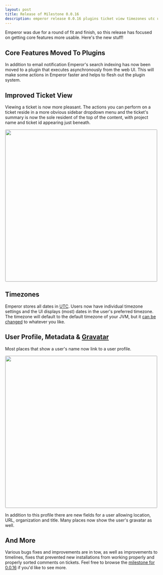 ```yaml
---
layout: post
title: Release of Milestone 0.0.16
description: emperor release 0.0.16 plugins ticket view timezones utc user profile metadata
---
```


Emperor was due for a round of fit and finish, so this release has focused on
getting core features more usable.  Here's the new stuff!

## Core Features Moved To Plugins

In addition to email notification Emperor's search indexing has now been moved
to a plugin that executes asynchronously from the web UI.  This will make some
actions in Emperor faster and helps to flesh out the plugin system.

## Improved Ticket View

Viewing a ticket is now more pleasant. The actions you can perform on a ticket
reside in a more obvious sidebar dropdown menu and the ticket's summary is now
the sole resident of the top of the content, with project name and ticket id
appearing just beneath.

<a href="http://cl.ly/image/1D0i0X3v322s/Screen%20Shot%202012-11-10%20at%203.08.43%20PM.png"><img style="border: 1px solid #ccc; border-radius: 3px;" width="500px" src="http://cl.ly/image/1D0i0X3v322s/Screen%20Shot%202012-11-10%20at%203.08.43%20PM.png"></a>

## Timezones

Emperor stores all dates in [UTC](http://en.wikipedia.org/wiki/Coordinated_Universal_Time).
Users now have individual timezone settings and the UI displays (most) dates
in the user's preferred timezone.  The timezone will default to the default
timezone of your JVM, but it [can be changed](https://emperorapp.atlassian.net/wiki/display/EMP/Changing+The+Default+Timezone) to whatever you like.

## User Profile, Metadata &amp; <a href="http://www.gravatar.com">Gravatar</a>

Most places that show a user's name now link to a user profile.

<a href="http://cl.ly/image/3a0N1P1a2R1y/Screen%20Shot%202012-11-10%20at%203.19.42%20PM.png"><img style="border: 1px solid #ccc; border-radius: 3px;" width="500px" src="http://cl.ly/image/3a0N1P1a2R1y/Screen%20Shot%202012-11-10%20at%203.19.42%20PM.png"></a>

In addition to this profile there are new fields for a user allowing location,
URL, organization and title.  Many places now show the user's gravatar as well.

## And More

Various bugs fixes and improvements are in tow, as well as improvements to
timelines, fixes that prevented new installations from working properly and
properly sorted comments on tickets. Feel free to browse the [milestone for
0.0.16](http://issues.emperorapp.com/ticket/EMP-147) if you'd like to see more.
